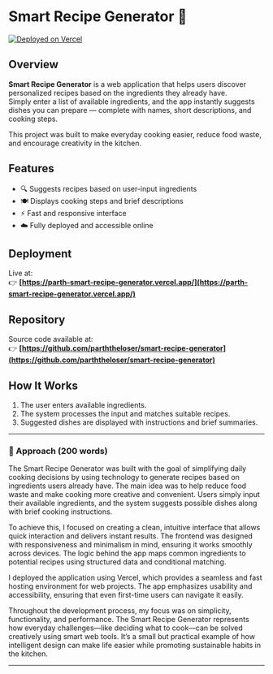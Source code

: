# Smart Recipe Generator 🍳

[![Deployed on Vercel](https://img.shields.io/badge/Deployed%20on-Vercel-black?style=for-the-badge&logo=vercel)](https://vercel.com/parththelosercoder-1816s-projects/v0-smart-recipe-generator)

## Overview

**Smart Recipe Generator** is a web application that helps users discover personalized recipes based on the ingredients they already have.  
Simply enter a list of available ingredients, and the app instantly suggests dishes you can prepare — complete with names, short descriptions, and cooking steps.

This project was built to make everyday cooking easier, reduce food waste, and encourage creativity in the kitchen.

## Features

- 🔍 Suggests recipes based on user-input ingredients  
- 🍽️ Displays cooking steps and brief descriptions  
- ⚡ Fast and responsive interface  
- ☁️ Fully deployed and accessible online  

## Deployment

Live at:  
👉 **[https://parth-smart-recipe-generator.vercel.app/](https://parth-smart-recipe-generator.vercel.app/)**  

## Repository

Source code available at:  
👉 **[https://github.com/parththeloser/smart-recipe-generator](https://github.com/parththeloser/smart-recipe-generator)**  

## How It Works

1. The user enters available ingredients.  
2. The system processes the input and matches suitable recipes.  
3. Suggested dishes are displayed with instructions and brief summaries.  

---

### 🧠 Approach (200 words)

The Smart Recipe Generator was built with the goal of simplifying daily cooking decisions by using technology to generate recipes based on ingredients users already have. The main idea was to help reduce food waste and make cooking more creative and convenient. Users simply input their available ingredients, and the system suggests possible dishes along with brief cooking instructions.

To achieve this, I focused on creating a clean, intuitive interface that allows quick interaction and delivers instant results. The frontend was designed with responsiveness and minimalism in mind, ensuring it works smoothly across devices. The logic behind the app maps common ingredients to potential recipes using structured data and conditional matching.

I deployed the application using Vercel, which provides a seamless and fast hosting environment for web projects. The app emphasizes usability and accessibility, ensuring that even first-time users can navigate it easily.

Throughout the development process, my focus was on simplicity, functionality, and performance. The Smart Recipe Generator represents how everyday challenges—like deciding what to cook—can be solved creatively using smart web tools. It’s a small but practical example of how intelligent design can make life easier while promoting sustainable habits in the kitchen.

---
